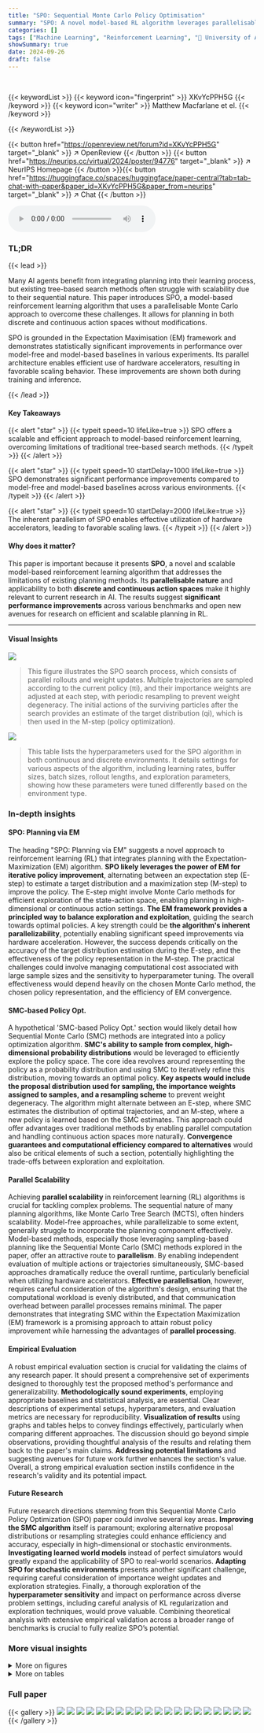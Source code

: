 ```yaml
---
title: "SPO: Sequential Monte Carlo Policy Optimisation"
summary: "SPO: A novel model-based RL algorithm leverages parallelisable Monte Carlo tree search for efficient and robust policy improvement in both discrete and continuous environments."
categories: []
tags: ["Machine Learning", "Reinforcement Learning", "🏢 University of Amsterdam",]
showSummary: true
date: 2024-09-26
draft: false
---
```


<br>

{{< keywordList >}}
{{< keyword icon="fingerprint" >}} XKvYcPPH5G {{< /keyword >}}
{{< keyword icon="writer" >}} Matthew Macfarlane et el. {{< /keyword >}}
 
{{< /keywordList >}}

{{< button href="https://openreview.net/forum?id=XKvYcPPH5G" target="_blank" >}}
↗ OpenReview
{{< /button >}}
{{< button href="https://neurips.cc/virtual/2024/poster/94776" target="_blank" >}}
↗ NeurIPS Homepage
{{< /button >}}{{< button href="https://huggingface.co/spaces/huggingface/paper-central?tab=tab-chat-with-paper&paper_id=XKvYcPPH5G&paper_from=neurips" target="_blank" >}}
↗ Chat
{{< /button >}}



<audio controls>
    <source src="https://ai-paper-reviewer.com/XKvYcPPH5G/podcast.wav" type="audio/wav">
    Your browser does not support the audio element.
</audio>


### TL;DR


{{< lead >}}

Many AI agents benefit from integrating planning into their learning process, but existing tree-based search methods often struggle with scalability due to their sequential nature. This paper introduces SPO, a model-based reinforcement learning algorithm that uses a parallelisable Monte Carlo approach to overcome these challenges.  It allows for planning in both discrete and continuous action spaces without modifications.

SPO is grounded in the Expectation Maximisation (EM) framework and demonstrates statistically significant improvements in performance over model-free and model-based baselines in various experiments. Its parallel architecture enables efficient use of hardware accelerators, resulting in favorable scaling behavior.  These improvements are shown both during training and inference.

{{< /lead >}}


#### Key Takeaways

{{< alert "star" >}}
{{< typeit speed=10 lifeLike=true >}} SPO offers a scalable and efficient approach to model-based reinforcement learning, overcoming limitations of traditional tree-based search methods. {{< /typeit >}}
{{< /alert >}}

{{< alert "star" >}}
{{< typeit speed=10 startDelay=1000 lifeLike=true >}} SPO demonstrates significant performance improvements compared to model-free and model-based baselines across various environments. {{< /typeit >}}
{{< /alert >}}

{{< alert "star" >}}
{{< typeit speed=10 startDelay=2000 lifeLike=true >}} The inherent parallelism of SPO enables effective utilization of hardware accelerators, leading to favorable scaling laws. {{< /typeit >}}
{{< /alert >}}

#### Why does it matter?
This paper is important because it presents **SPO**, a novel and scalable model-based reinforcement learning algorithm that addresses the limitations of existing planning methods.  Its **parallelisable nature** and applicability to both **discrete and continuous action spaces** make it highly relevant to current research in AI. The results suggest **significant performance improvements** across various benchmarks and open new avenues for research on efficient and scalable planning in RL.

------
#### Visual Insights



![](https://ai-paper-reviewer.com/XKvYcPPH5G/figures_4_1.jpg)

> This figure illustrates the SPO search process, which consists of parallel rollouts and weight updates.  Multiple trajectories are sampled according to the current policy (πi), and their importance weights are adjusted at each step, with periodic resampling to prevent weight degeneracy.  The initial actions of the surviving particles after the search provides an estimate of the target distribution (qi), which is then used in the M-step (policy optimization).





![](https://ai-paper-reviewer.com/XKvYcPPH5G/tables_5_1.jpg)

> This table lists the hyperparameters used for the SPO algorithm in both continuous and discrete environments.  It details settings for various aspects of the algorithm, including learning rates, buffer sizes, batch sizes, rollout lengths, and exploration parameters, showing how these parameters were tuned differently based on the environment type.





### In-depth insights


#### SPO: Planning via EM
The heading "SPO: Planning via EM" suggests a novel approach to reinforcement learning (RL) that integrates planning with the Expectation-Maximization (EM) algorithm.  **SPO likely leverages the power of EM for iterative policy improvement**, alternating between an expectation step (E-step) to estimate a target distribution and a maximization step (M-step) to improve the policy. The E-step might involve Monte Carlo methods for efficient exploration of the state-action space, enabling planning in high-dimensional or continuous action settings.  **The EM framework provides a principled way to balance exploration and exploitation**, guiding the search towards optimal policies.  A key strength could be **the algorithm's inherent parallelizability**, potentially enabling significant speed improvements via hardware acceleration.  However,  the success depends critically on the accuracy of the target distribution estimation during the E-step, and the effectiveness of the policy representation in the M-step. The practical challenges could involve managing computational cost associated with large sample sizes and the sensitivity to hyperparameter tuning.  The overall effectiveness would depend heavily on the chosen Monte Carlo method, the chosen policy representation, and the efficiency of EM convergence.

#### SMC-based Policy Opt.
A hypothetical 'SMC-based Policy Opt.' section would likely detail how Sequential Monte Carlo (SMC) methods are integrated into a policy optimization algorithm.  **SMC's ability to sample from complex, high-dimensional probability distributions** would be leveraged to efficiently explore the policy space. The core idea revolves around representing the policy as a probability distribution and using SMC to iteratively refine this distribution, moving towards an optimal policy.  **Key aspects would include the proposal distribution used for sampling, the importance weights assigned to samples, and a resampling scheme** to prevent weight degeneracy. The algorithm might alternate between an E-step, where SMC estimates the distribution of optimal trajectories, and an M-step, where a new policy is learned based on the SMC estimates.  This approach could offer advantages over traditional methods by enabling parallel computation and handling continuous action spaces more naturally.  **Convergence guarantees and computational efficiency compared to alternatives** would also be critical elements of such a section, potentially highlighting the trade-offs between exploration and exploitation.

#### Parallel Scalability
Achieving **parallel scalability** in reinforcement learning (RL) algorithms is crucial for tackling complex problems.  The sequential nature of many planning algorithms, like Monte Carlo Tree Search (MCTS), often hinders scalability.  Model-free approaches, while parallelizable to some extent, generally struggle to incorporate the planning component effectively.  Model-based methods, especially those leveraging sampling-based planning like the Sequential Monte Carlo (SMC) methods explored in the paper, offer an attractive route to **parallelism**. By enabling independent evaluation of multiple actions or trajectories simultaneously, SMC-based approaches dramatically reduce the overall runtime, particularly beneficial when utilizing hardware accelerators.  **Effective parallelisation**, however, requires careful consideration of the algorithm's design, ensuring that the computational workload is evenly distributed, and that communication overhead between parallel processes remains minimal.  The paper demonstrates that integrating SMC within the Expectation Maximization (EM) framework is a promising approach to attain robust policy improvement while harnessing the advantages of **parallel processing**.

#### Empirical Evaluation
A robust empirical evaluation section is crucial for validating the claims of any research paper.  It should present a comprehensive set of experiments designed to thoroughly test the proposed method's performance and generalizability. **Methodologically sound experiments**, employing appropriate baselines and statistical analysis, are essential.  Clear descriptions of experimental setups, hyperparameters, and evaluation metrics are necessary for reproducibility.  **Visualization of results** using graphs and tables helps to convey findings effectively, particularly when comparing different approaches.  The discussion should go beyond simple observations, providing thoughtful analysis of the results and relating them back to the paper's main claims.  **Addressing potential limitations** and suggesting avenues for future work further enhances the section's value.  Overall, a strong empirical evaluation section instills confidence in the research's validity and its potential impact.

#### Future Research
Future research directions stemming from this Sequential Monte Carlo Policy Optimization (SPO) paper could involve several key areas.  **Improving the SMC algorithm** itself is paramount; exploring alternative proposal distributions or resampling strategies could enhance efficiency and accuracy, especially in high-dimensional or stochastic environments.  **Investigating learned world models** instead of perfect simulators would greatly expand the applicability of SPO to real-world scenarios.  **Adapting SPO for stochastic environments** presents another significant challenge, requiring careful consideration of importance weight updates and exploration strategies.  Finally, a thorough exploration of the **hyperparameter sensitivity** and impact on performance across diverse problem settings, including careful analysis of KL regularization and exploration techniques, would prove valuable. Combining theoretical analysis with extensive empirical validation across a broader range of benchmarks is crucial to fully realize SPO’s potential.


### More visual insights

<details>
<summary>More on figures
</summary>


![](https://ai-paper-reviewer.com/XKvYcPPH5G/figures_7_1.jpg)

> This figure displays the learning curves for both discrete and continuous control tasks.  The y-axis shows the normalized mean episode return, representing the average performance of each algorithm across 5 different random seeds. Shaded regions show 95% confidence intervals, illustrating the variability in performance. The x-axis represents the number of timesteps during training.  The figure compares SPO's performance against several baselines (MPO, PPO, VMPO, SMC-ENT, AlphaZero) across various environments (Ant, HalfCheetah, Humanoid, Rubik's Cube 7, Boxoban Hard). The results highlight SPO's improved and more consistent performance across diverse tasks compared to other methods.


![](https://ai-paper-reviewer.com/XKvYcPPH5G/figures_8_1.jpg)

> This figure shows two plots. The left plot shows how the performance of SPO scales with the number of particles and the search depth (horizon) during training. The x-axis represents search depth (horizon), and the y-axis shows the normalized mean episode return. Different colored bars show results for different numbers of particles. The right plot compares the wall-clock time performance of AlphaZero and SPO on the Rubik's Cube task. The x-axis represents time per step, and the y-axis shows the solve rate. Different colored lines represent different versions of SPO with varying search depths (horizons). The total search budget for each point is also shown.


![](https://ai-paper-reviewer.com/XKvYcPPH5G/figures_16_1.jpg)

> This figure illustrates the SPO search process. Multiple trajectory samples (particles) are generated in parallel using the current policy.  At each step, particle weights are updated based on their performance, favoring high-performing trajectories. Periodically, particles are resampled to focus computation on the most promising trajectories. The initial actions of the surviving particles provide an estimate of the target distribution, used to improve the policy in the M-step of the EM algorithm.


![](https://ai-paper-reviewer.com/XKvYcPPH5G/figures_18_1.jpg)

> This ablation shows that SPO with an adaptive temperature is among the top performing hyperparameter settings across all environments. However we also note that it is possible to tune a temperature that works well when considering a wide range of temperatures. This is consistent with previous results in Peng et al. [62] that also find practically for specific problems a fixed temperature can be used. Of course in practice having an algorithm that can learn this parameter itself is practically beneficial, removing the need for costly hyperparameter tuning, since the appropriate temperature is likely problem dependant. Subsequently, we evaluated whether the partial optimisation of the temperature parameter η effectively maintained the desired KL divergence constraint and how different values of this constraint affected performance.


![](https://ai-paper-reviewer.com/XKvYcPPH5G/figures_18_2.jpg)

> This figure shows the ablation study on the effect of using fixed temperature values for the KL divergence constraint in the Expectation Maximisation framework against using an adaptive temperature updated every iteration in SPO.  The x-axis represents training timesteps, while the y-axis represents the normalised mean episode return.  The plot compares SPO with an adaptive temperature to SPO with fixed temperature values of 0.1, 1.0, 5.0, and 10.0. The shaded regions represent 95% confidence intervals. The results suggest that using an adaptive temperature leads to better performance overall compared to using various fixed temperatures.


![](https://ai-paper-reviewer.com/XKvYcPPH5G/figures_18_3.jpg)

> This figure shows the effect of different KL divergence constraints (ε) on both the KL divergence between the prior and target policies and the resulting performance.  Subfigure (a) plots the KL divergence over training steps for various ε values, demonstrating how the constraint is maintained. Subfigure (b) shows the corresponding performance curves, indicating that a larger KL divergence can lead to better performance.


![](https://ai-paper-reviewer.com/XKvYcPPH5G/figures_19_1.jpg)

> This ablation study compares the performance of SPO using advantages against using Q-values for the policy improvement step within the Expectation Maximisation framework.  The results show that using advantages consistently outperforms using Q-values across all Brax benchmark tasks.  The shaded areas represent 95% confidence intervals across five random seeds.


![](https://ai-paper-reviewer.com/XKvYcPPH5G/figures_19_2.jpg)

> This figure shows the KL divergence between the SMC estimated target policy and a Monte Carlo oracle for Sokoban.  It demonstrates the impact of increasing the number of particles and planning depth (horizon) on the accuracy of the SMC estimation.  Higher particle counts and deeper planning horizons lead to lower KL divergence, indicating improved estimation of the target distribution. The results highlight the importance of balancing breadth (particles) and depth (planning horizon) in SMC for accurate target estimation.


![](https://ai-paper-reviewer.com/XKvYcPPH5G/figures_20_1.jpg)

> This figure presents a comparison of different reinforcement learning algorithms across various continuous control tasks from the Brax suite.  It shows the median, interquartile mean (IQM), and mean normalized episode returns achieved by each algorithm. The 95% confidence intervals reflect the uncertainty in the performance estimates due to the limited number of runs and random seeds.  The results are aggregated and visualized across multiple tasks to give a robust comparison of the algorithms.


![](https://ai-paper-reviewer.com/XKvYcPPH5G/figures_20_2.jpg)

> This figure shows the performance comparison across different algorithms on the Brax suite of continuous control environments.  Three performance metrics are displayed: Median, Interquartile Mean (IQM), and Mean.  Each metric represents the aggregated performance across all tasks and seeds within the Brax environment. The error bars represent the 95% confidence intervals, calculated using stratified bootstrapping, providing a measure of the statistical uncertainty associated with the performance estimates.


![](https://ai-paper-reviewer.com/XKvYcPPH5G/figures_21_1.jpg)

> This figure presents performance profiles which visually illustrate the distribution of scores across all tasks and seeds for each algorithm.  The Y-axis shows the fraction of runs achieving a normalized score greater than the value on the X-axis. The shaded areas represent 95% confidence intervals, obtained through stratified bootstrapping.  This visualization helps to compare the algorithms' performance across a range of score thresholds and highlights the consistency (low variance) of the algorithms. The curves' relative positions indicate the algorithms' relative performance.


![](https://ai-paper-reviewer.com/XKvYcPPH5G/figures_21_2.jpg)

> This figure presents the probability of improvement plots for both Brax and Sokoban/Rubik's Cube environments.  It visually shows the likelihood that SPO outperforms another algorithm (VMPO, SMC-ENT, AZ, PPO, MPO) on a randomly selected task.  The plots show that SPO has a high probability of improvement compared to all baselines, with all probabilities exceeding 0.5 and their confidence intervals (CIs) entirely above 0.5.  This indicates statistical significance according to the methodology used in the paper.


![](https://ai-paper-reviewer.com/XKvYcPPH5G/figures_22_1.jpg)

> This figure presents the performance of different reinforcement learning algorithms across various continuous and discrete control environments. Each subplot corresponds to a specific environment (Ant, HalfCheetah, Humanoid, Sokoban, and Rubik's Cube).  The y-axis shows the mean episode return, a metric measuring the average reward accumulated during an episode. The x-axis represents the training progress, measured in timesteps. The shaded regions indicate 95% confidence intervals, highlighting the uncertainty associated with the results.  The results illustrate that SPO consistently outperforms other algorithms across multiple environments. 


</details>




<details>
<summary>More on tables
</summary>


![](https://ai-paper-reviewer.com/XKvYcPPH5G/tables_16_1.jpg)
> This table presents the dataset sizes for different difficulty levels in the Boxoban dataset used in the paper's experiments.  It shows the number of levels available for training, validation, and testing, as well as separate counts for 'Medium' and 'Hard' difficulty levels. This breakdown is important because the paper evaluates performance on specific subsets of the dataset (e.g., the 'Hard' dataset) to assess the algorithms' capabilities in more challenging scenarios.

![](https://ai-paper-reviewer.com/XKvYcPPH5G/tables_17_1.jpg)
> This table shows the observation and action space sizes for three different Brax environments: Halfcheetah, Ant, and Humanoid.  The observation size refers to the dimensionality of the state representation provided to the reinforcement learning agent, while the action size corresponds to the number of dimensions in the action space that the agent can choose from.

![](https://ai-paper-reviewer.com/XKvYcPPH5G/tables_23_1.jpg)
> This table lists the hyperparameters used in the SPO algorithm for both continuous and discrete environments.  It breaks down the settings for various aspects of the algorithm, including learning rates, buffer sizes, batch sizes, rollout lengths, and exploration parameters.  The values specified are those found to work well in experiments. The table helps to clarify the specific configurations used during the training and evaluation processes reported in the paper.

![](https://ai-paper-reviewer.com/XKvYcPPH5G/tables_24_1.jpg)
> This table lists the hyperparameters used for the SPO algorithm in both continuous and discrete environments.  It details settings for learning rates (actor, critic, and dual), discount factor, GAE lambda, replay buffer size, batch size, batch sequence length, maximum gradient norm, number of epochs, number of environments, rollout length, target smoothing, number of particles, search horizon, resample period, initial values for temperature (η), exploration (α), and KL divergence constraints (ε),  and other parameters such as Dirichlet Alpha and root exploration weight.

![](https://ai-paper-reviewer.com/XKvYcPPH5G/tables_25_1.jpg)
> This table lists the hyperparameters used for training both PPO and Sampled AlphaZero, highlighting the differences in their configurations for continuous control tasks.  It covers various aspects of the training process, including learning rates, rollout lengths, batch sizes, discount factors, and exploration strategies.

![](https://ai-paper-reviewer.com/XKvYcPPH5G/tables_26_1.jpg)
> This table lists the hyperparameters used for training the MPO and VMPO algorithms in the paper.  It shows various parameters, including rollout length, number of epochs, buffer size, batch size, sample sequence length, learning rates (actor and critic), target smoothing, discount factor, maximum gradient norm, and whether learning rates decay.  Additionally, parameters specific to MPO and VMPO such as the initial values of the temperature and exploration parameters are shown.

![](https://ai-paper-reviewer.com/XKvYcPPH5G/tables_26_2.jpg)
> This table lists the hyperparameters used for the SMC-Ent baseline algorithm in the paper's experiments.  It includes parameters related to training, the SMC algorithm itself, and the Q-learning used within the algorithm.  The hyperparameters are specific to the SMC-Ent algorithm and were used for comparison with the proposed SPO method in the experiments.

![](https://ai-paper-reviewer.com/XKvYcPPH5G/tables_27_1.jpg)
> This table lists the hyperparameters used for the AlphaZero and PPO algorithms in the paper's experiments.  It includes settings for learning rates, rollout lengths, the number of epochs, buffer and batch sizes, sample sequence length, discount factor, GAE lambda, max grad norm, number of simulations (AlphaZero only), number of minibatches (PPO only), clip epsilon (PPO only), entropy coefficient (PPO only), and whether or not advantages are standardized (PPO only). These hyperparameters were crucial in configuring the algorithms for the experiments, especially in controlling the balance between exploration and exploitation.

![](https://ai-paper-reviewer.com/XKvYcPPH5G/tables_27_2.jpg)
> This table lists the hyperparameters used for training the MPO and VMPO baseline algorithms in the paper.  It provides a detailed comparison of the settings used for both algorithms, highlighting differences in parameters such as learning rates, rollout length, batch size, and other key optimization parameters.

![](https://ai-paper-reviewer.com/XKvYcPPH5G/tables_28_1.jpg)
> This table lists the hyperparameters used for the SPO algorithm in both continuous and discrete environments.  It includes settings for learning rates, discount factors, buffer sizes, batch sizes, rollout lengths, and other parameters crucial for model training and performance.

![](https://ai-paper-reviewer.com/XKvYcPPH5G/tables_29_1.jpg)
> This table compares several Expectation-Maximization (EM) based reinforcement learning algorithms.  It highlights key differences in their E-step (expectation step) and M-step (maximization step) optimization objectives (G), whether trust regions are used in these steps, the method used for estimating the G objective, and the depth and breadth of the search process used by each algorithm.  The table shows that different algorithms take different approaches to planning, including using analytic solutions, temporal difference (TD) learning, Monte Carlo Tree Search (MCTS), or Sequential Monte Carlo (SMC).

![](https://ai-paper-reviewer.com/XKvYcPPH5G/tables_32_1.jpg)
> This table lists the hyperparameters used for training both the Proximal Policy Optimization (PPO) and Sampled AlphaZero algorithms.  It provides a detailed comparison of the settings used for each algorithm across various parameters such as learning rates, rollout length, batch size, discount factor, and more. This allows for a clear understanding of the differences in training configurations used for both methods.

![](https://ai-paper-reviewer.com/XKvYcPPH5G/tables_33_1.jpg)
> This table lists the hyperparameters used in the SPO algorithm for both continuous and discrete environments.  It specifies values for parameters related to the actor and critic networks (learning rates, discount factor), the value function update (GAE lambda), replay buffer and batch sizes, gradient clipping, training epochs, and the number of environments used during training.  It also shows hyperparameters specific to the SPO method, including the number of particles, search horizon, resampling period, initial values for the temperature parameter (η), alpha (α), and exploration weight. Finally, hyperparameters for discrete environments (Dirichlet alpha and root exploration weights) are also detailed.

</details>




### Full paper

{{< gallery >}}
<img src="https://ai-paper-reviewer.com/XKvYcPPH5G/1.png" class="grid-w50 md:grid-w33 xl:grid-w25" />
<img src="https://ai-paper-reviewer.com/XKvYcPPH5G/2.png" class="grid-w50 md:grid-w33 xl:grid-w25" />
<img src="https://ai-paper-reviewer.com/XKvYcPPH5G/3.png" class="grid-w50 md:grid-w33 xl:grid-w25" />
<img src="https://ai-paper-reviewer.com/XKvYcPPH5G/4.png" class="grid-w50 md:grid-w33 xl:grid-w25" />
<img src="https://ai-paper-reviewer.com/XKvYcPPH5G/5.png" class="grid-w50 md:grid-w33 xl:grid-w25" />
<img src="https://ai-paper-reviewer.com/XKvYcPPH5G/6.png" class="grid-w50 md:grid-w33 xl:grid-w25" />
<img src="https://ai-paper-reviewer.com/XKvYcPPH5G/7.png" class="grid-w50 md:grid-w33 xl:grid-w25" />
<img src="https://ai-paper-reviewer.com/XKvYcPPH5G/8.png" class="grid-w50 md:grid-w33 xl:grid-w25" />
<img src="https://ai-paper-reviewer.com/XKvYcPPH5G/9.png" class="grid-w50 md:grid-w33 xl:grid-w25" />
<img src="https://ai-paper-reviewer.com/XKvYcPPH5G/10.png" class="grid-w50 md:grid-w33 xl:grid-w25" />
<img src="https://ai-paper-reviewer.com/XKvYcPPH5G/11.png" class="grid-w50 md:grid-w33 xl:grid-w25" />
<img src="https://ai-paper-reviewer.com/XKvYcPPH5G/12.png" class="grid-w50 md:grid-w33 xl:grid-w25" />
<img src="https://ai-paper-reviewer.com/XKvYcPPH5G/13.png" class="grid-w50 md:grid-w33 xl:grid-w25" />
<img src="https://ai-paper-reviewer.com/XKvYcPPH5G/14.png" class="grid-w50 md:grid-w33 xl:grid-w25" />
<img src="https://ai-paper-reviewer.com/XKvYcPPH5G/15.png" class="grid-w50 md:grid-w33 xl:grid-w25" />
<img src="https://ai-paper-reviewer.com/XKvYcPPH5G/16.png" class="grid-w50 md:grid-w33 xl:grid-w25" />
<img src="https://ai-paper-reviewer.com/XKvYcPPH5G/17.png" class="grid-w50 md:grid-w33 xl:grid-w25" />
<img src="https://ai-paper-reviewer.com/XKvYcPPH5G/18.png" class="grid-w50 md:grid-w33 xl:grid-w25" />
<img src="https://ai-paper-reviewer.com/XKvYcPPH5G/19.png" class="grid-w50 md:grid-w33 xl:grid-w25" />
<img src="https://ai-paper-reviewer.com/XKvYcPPH5G/20.png" class="grid-w50 md:grid-w33 xl:grid-w25" />
{{< /gallery >}}